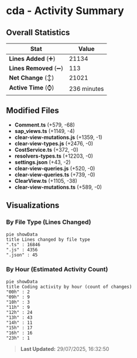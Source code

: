 # cda - Activity Summary 

## Overall Statistics

| Stat                   | Value                                                             |
| ---------------------- | ----------------------------------------------------------------- |
| **Lines Added** (➕)   | 21134                                          |
| **Lines Removed** (➖) | 113                                        |
| **Net Change** (↕)    | 21021                |
| **Active Time** (⌚)   | 236 minutes |


## Modified Files
- **Comment.ts** (+579, -68)
- **sap_views.ts** (+1149, -4)
- **clear-view-mutations.js** (+1359, -1)
- **clear-view-types.js** (+2476, -0)
- **CostService.ts** (+372, -0)
- **resolvers-types.ts** (+12203, -0)
- **settings.json** (+43, -2)
- **clear-view-queries.js** (+520, -0)
- **clear-view-queries.ts** (+739, -0)
- **ClearView.ts** (+1105, -38)
- **clear-view-mutations.ts** (+589, -0)

## Visualizations

### By File Type (Lines Changed)

```mermaid
pie showData
title Lines changed by file type
".ts" : 16846
".js" : 4356
".json" : 45
```

### By Hour (Estimated Activity Count)

```mermaid
pie showData
title Coding activity by hour (count of changes)
"00h" : 2
"09h" : 9
"10h" : 3
"11h" : 9
"12h" : 24
"13h" : 43
"14h" : 11
"15h" : 17
"16h" : 16
"23h" : 1
```


> **Last Updated:** 29/07/2025, 16:32:50